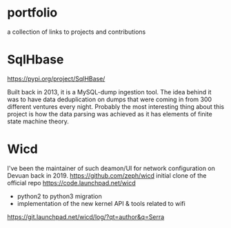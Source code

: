 # portfolio
a collection of links to projects and contributions

SqlHbase 
========
https://pypi.org/project/SqlHBase/

Built back in 2013, it is a MySQL-dump ingestion tool.
The idea behind it was to have data deduplication on dumps
that were coming in from 300 different ventures every night.
Probably the most interesting thing about this project is
 how the data parsing was achieved as it has elements of
finite state machine theory.

Wicd
====
I've been the maintainer of such deamon/UI for network 
configuration on Devuan back in 2019. https://github.com/zeph/wicd 
initial clone of the official repo https://code.launchpad.net/wicd

 - python2 to python3 migration
 - implementation of the new kernel API & tools related to wifi

 https://git.launchpad.net/wicd/log/?qt=author&q=Serra

